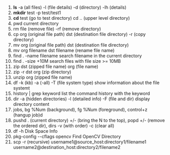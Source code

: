 


1. **ls** -a (all files) -l (file details) -d (directory) -lh (details)
2. __mkdir__ test -p test/test1
3. __cd__ test (go to test directory) cd .. (upper level directory)
4. pwd current directory
5. rm file (remove file) -rf (remove directory)
6. cp org (original file path) dst (destination file directory) -r (copy directory)
7. mv org (original file path) dst (destination file directory)
8. mv org filename dst filename (rename file name)
9. find . -name filename search filename in the current directory
10. find . -size +10M search files with file size >= 10MB
11. zip dst (zipped file name) org (file name)
12. zip -r dst org (zip directory) 
13. unzip org (zipped file name)
14. df -k (kb) -a (-all) -T (file system type) show information about the file systemt
15. history | grep keyword list the command history with the keyword
16. dir -a (hidden directories) -l (detailed info) -F (file and dir) display directory content
17. jobs, bg %Num (background), fg %Num (foreground), control+z (hangup job)d
18. pushd . (current directory) +/- (bring the N to the top), popd +/- (remove the ordered dir), dirs -v (with order) -c (clear all)
19. df -h Disk Space Info
20. pkg-config --cflags opencv Find OpenCV Directory 
21. scp -r (recursive) username1@source_host:directory1/filename1 username2@destination_host:directory2/filename2
